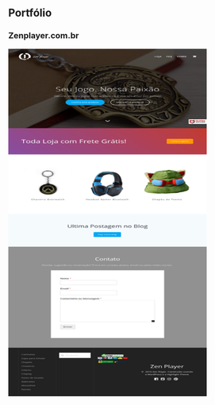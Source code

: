 ## Portfólio

### Zenplayer.com.br
<img src ="https://github.com/TheoOliveira/TheoOliveira.github.io/blob/master/Screenshot_2019-05-09%20Front%20Page%20Zen%20Player(1).png" width="400" height="700">
 
